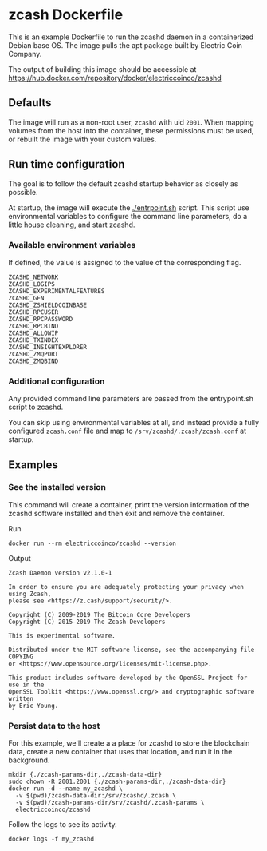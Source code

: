 # zcash Dockerfile

This is an example Dockerfile to run the zcashd daemon in a containerized Debian base OS. The image pulls the apt package built by Electric Coin Company.

The output of building this image should be accessible at https://hub.docker.com/repository/docker/electriccoinco/zcashd

## Defaults

The image will run as a non-root user, `zcashd` with uid `2001`. When mapping volumes from the host into the container, these permissions must be used, or rebuilt the image with your custom values.

## Run time configuration

The goal is to follow the default zcashd startup behavior as closely as possible.

At startup, the image will execute the [./entrpoint.sh](./entrypoint) script. This script use environmental variables to configure the command line parameters, do a little house cleaning, and start zcashd.

### Available environment variables

If defined, the value is assigned to the value of the corresponding flag.

```
ZCASHD_NETWORK
ZCASHD_LOGIPS
ZCASHD_EXPERIMENTALFEATURES
ZCASHD_GEN
ZCASHD_ZSHIELDCOINBASE
ZCASHD_RPCUSER
ZCASHD_RPCPASSWORD
ZCASHD_RPCBIND
ZCASHD_ALLOWIP
ZCASHD_TXINDEX
ZCASHD_INSIGHTEXPLORER
ZCASHD_ZMQPORT
ZCASHD_ZMQBIND
```

### Additional configuration

Any provided command line parameters are passed from the entrypoint.sh script to zcashd.

You can skip using environmental variables at all, and instead provide a fully configured `zcash.conf` file and map to `/srv/zcashd/.zcash/zcash.conf` at startup.

## Examples

### See the installed version

This command will create a container, print the version information of the zcashd software installed and then exit and remove the container.

Run
```
docker run --rm electriccoinco/zcashd --version
```

Output
```
Zcash Daemon version v2.1.0-1

In order to ensure you are adequately protecting your privacy when using Zcash,
please see <https://z.cash/support/security/>.

Copyright (C) 2009-2019 The Bitcoin Core Developers
Copyright (C) 2015-2019 The Zcash Developers

This is experimental software.

Distributed under the MIT software license, see the accompanying file COPYING
or <https://www.opensource.org/licenses/mit-license.php>.

This product includes software developed by the OpenSSL Project for use in the
OpenSSL Toolkit <https://www.openssl.org/> and cryptographic software written
by Eric Young.
```

### Persist data to the host

For this example, we'll create a a place for zcashd to store the blockchain data, create a new container that uses that location, and run it in the background.

```
mkdir {./zcash-params-dir,./zcash-data-dir}
sudo chown -R 2001.2001 {./zcash-params-dir,./zcash-data-dir}
docker run -d --name my_zcashd \
  -v $(pwd)/zcash-data-dir:/srv/zcashd/.zcash \
  -v $(pwd)/zcash-params-dir/srv/zcashd/.zcash-params \
  electriccoinco/zcashd
```  

Follow the logs to see its activity.

```
docker logs -f my_zcashd
```
